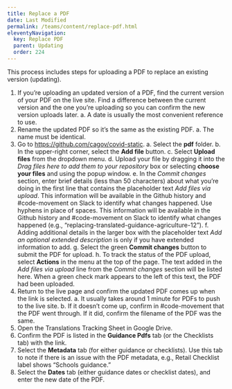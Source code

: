 ```yaml
---
title: Replace a PDF
date: Last Modified 
permalink: /teams/content/replace-pdf.html
eleventyNavigation:
  key: Replace PDF
  parent: Updating
  order: 224
---
```


This process includes steps for uploading a PDF to replace an existing version (updating).

1. If you’re uploading an updated version of a PDF, find the current version of your PDF on the live site. Find a difference between the current version and the one you’re uploading so you can confirm the new version uploads later.
  a. A date is usually the most convenient reference to use.
2. Rename the updated PDF so it’s the same as the existing PDF.
  a. The name must be identical.
3. Go to https://github.com/cagov/covid-static.
  a. Select the **pdf** folder.
  b. In the upper-right corner, select the **Add file** button.
  c. Select **Upload files** from the dropdown menu.
  d. Upload your file by dragging it into the _Drag files here to add them to your repository_ box or selecting **choose your files** and using the popup window. 
  e. In the _Commit changes_ section, enter brief details (less than 50 characters) about what you’re doing in the first line that contains the placeholder text _Add files via upload_. This information will be available in the Github history and #code-movement on Slack to identify what changes happened. Use hyphens in place of spaces. This information will be available in the Github history and #code-movement on Slack to identify what changes happened (e.g., “replacing-translated-guidance-agriculture-12”). 
  f. Adding additional details in the larger box with the placeholder text _Add an optional extended description_ is only if you have extended information to add.
  g. Select the green **Commit changes** button to submit the PDF for upload.
  h. To track the status of the PDF upload, select **Actions** in the menu at the top of the page. The text added in the _Add files via upload_ line from the _Commit changes_ section will be listed here. When a green check mark appears to the left of this text, the PDF had been uploaded.
4. Return to the live page and confirm the updated PDF comes up when the link is selected.
  a. It usually takes around 1 minute for PDFs to push to the live site.
  b. If it doesn’t come up, confirm in #code-movement that the PDF went through. If it did, confirm the filename of the PDF was the same.
5. Open the Translations Tracking Sheet in Google Drive.
6. Confirm the PDF is listed in the **Guidance Pdfs** tab (or the Checklists tab) with the link. 
7. Select the **Metadata** tab (for either guidance or checklists). Use this tab to note if there is an issue with the PDF metadata, e.g., Retail Checklist label shows “Schools guidance.”
8. Select the **Dates** tab (either guidance dates or checklist dates), and enter the new date of the PDF. 
